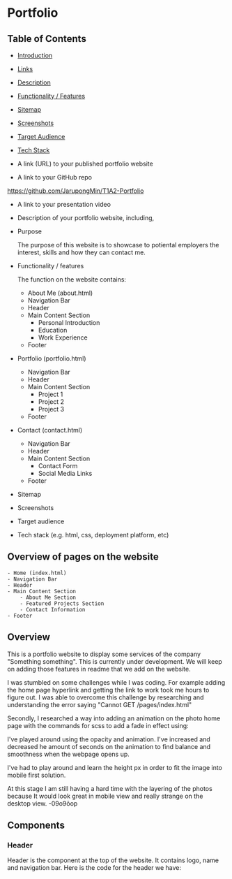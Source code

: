 # Portfolio

## Table of Contents
- [Introduction](#introduction)
- [Links](#links)
- [Description](#description)
- [Functionality / Features](#functionality--features)
- [Sitemap](#sitemap)
- [Screenshots](#screenshots)
- [Target Audience](#target-audience)
- [Tech Stack](#tech-stack)

- A link (URL) to your published portfolio website


- A link to your GitHub repo

https://github.com/JarupongMin/T1A2-Portfolio

- A link to your presentation video

- Description of your portfolio website, including,

- Purpose

    The purpose of this website is to showcase to potiental employers the interest, skills and how they can contact me. 

- Functionality / features

    The function on the website contains:
    - About Me (about.html)
    - Navigation Bar
    - Header
    - Main Content Section
        - Personal Introduction
        - Education
        - Work Experience
    - Footer

- Portfolio (portfolio.html)
    - Navigation Bar
    - Header
    - Main Content Section
        - Project 1
        - Project 2
        - Project 3
    - Footer

- Contact (contact.html)
    - Navigation Bar
    - Header
    - Main Content Section
        - Contact Form
        - Social Media Links
    - Footer

    
- Sitemap
- Screenshots
- Target audience
- Tech stack (e.g. html, css, deployment platform, etc)


## Overview of pages on the website 

    - Home (index.html)
    - Navigation Bar
    - Header
    - Main Content Section
        - About Me Section
        - Featured Projects Section
        - Contact Information
    - Footer




## Overview

This is a portfolio website to display some services of the company "Something something". This is currently under development. We will keep on adding those features in readme that we add on the website.

I was stumbled on some challenges while I was coding. For example adding the home page hyperlink and getting the link to work took me hours to figure out. I was able to overcome this challenge by researching and understanding the error saying "Cannot GET /pages/index.html" 

Secondly, I researched a way into adding an animation on the photo home page with the commands for scss to add a fade in effect using: 

I've played around using the opacity and animation. I've increased and decreased he amount of seconds on the animation to find balance and smoothness when the webpage opens up.

I've had to play around and learn the height px in order to fit the image into mobile first solution. 

At this stage I am still having a hard time with the layering of the photos because It would look great in mobile view and really strange on the desktop view. -09o9ōop

## Components

### Header
Header is the component at the top of the website. It contains logo, name and navigation bar.
Here is the code for the header we have:
